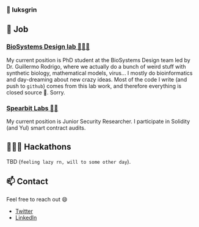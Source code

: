 ### 👹 luksgrin

<!--
**luksgrin/luksgrin** is a ✨ _special_ ✨ repository because its `README.md` (this file) appears on your GitHub profile.

Here are some ideas to get you started:

- 🔭 I’m currently working on ...
- 🌱 I’m currently learning ...
- 👯 I’m looking to collaborate on ...
- 🤔 I’m looking for help with ...
- 💬 Ask me about ...
- 📫 How to reach me: ...
- 😄 Pronouns: ...
- ⚡ Fun fact: ...
-->

## 🚀 Job

### [BioSystems Design lab 🦠➕➕](https://biosysdesign.csic.es/index.html)

My current position is PhD student at the BioSystems Design team led by Dr. Guillermo Rodrigo, where we actually do a bunch of weird stuff with synthetic biology, mathematical models, virus... I mostly do bioinformatics and day-dreaming about new crazy ideas. Most of the code I write (and push to `github`) comes from this lab work, and therefore everything is closed source 🤔. Sorry.

### [Spearbit Labs 🐱‍💻](https://spearbit.com/)

My current position is Junior Security Researcher.
I participate in Solidity (and Yul) smart contract audits.

## 👨🏻‍💻 Hackathons

TBD (`feeling lazy rn, will to some other day`).

## 📫 Contact

Feel free to reach out 😄

- [Twitter](https://twitter.com/Cryptonicle1)
- [LinkedIn](https://www.linkedin.com/in/lucas-goiriz-beltr%C3%A1n/)
